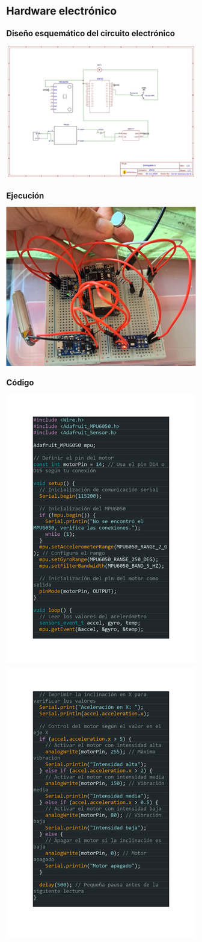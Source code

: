 # Hardware electrónico

## Diseño esquemático del circuito electrónico

<p align="center">
  <img src="https://github.com/Arbandu/Fundbio/blob/8ca93134f6dc4b8281dab3b73a6b32579919a6c0/Imagenes/foto%20de%20las%20conecciones.jpg" alt="diseño esquematico electronico">
</p>

## Ejecución 

<p align="center">
  <img src="https://github.com/Arbandu/Fundbio/blob/7e9a567b663429aa8a4907f603a7d2658bd0bf23/Imagenes/foto%20con%20componentes.jpg" alt="circuito armado">
</p>

## Código

<p align="center">
  <img src="https://github.com/Arbandu/Fundbio/blob/08e82efdc09d26ba7f2edb37c0b50776e3ee240c/Imagenes/codigo%20_page-0001.jpg" alt="codigo part 1">
</p>

<p align="center">
  <img src="https://github.com/Arbandu/Fundbio/blob/f9ab94470195a62d9bb4566b2f86622a8233d672/Imagenes/codigo%20_page-0002.jpg" alt="codigo part 2">
</p>
